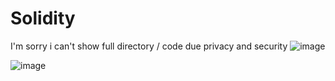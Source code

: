 # Solidity

I'm sorry i can't show full directory / code due privacy and security
![image](https://user-images.githubusercontent.com/86184667/181417447-a800bd7c-5a2d-4a4f-8635-c62777a58a37.png)

![image](https://user-images.githubusercontent.com/86184667/181417546-1b6fca16-07fd-412c-87ef-58252983f071.png)
